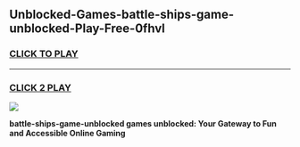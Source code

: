 
## Unblocked-Games-battle-ships-game-unblocked-Play-Free-0fhvl
<h3>
<a href="https://premium76.site?title=battle-ships-game-unblocked&ref=23A">CLICK TO PLAY</a></h3>
<hr>

<h3>
<a href="https://premium76.site?title=battle-ships-game-unblocked&ref=23A">CLICK 2 PLAY</a>
  
</h3>

<a href="https://premium76.site?title=battle-ships-game-unblocked&ref=23A"><img src="https://clearcache.store/games.png"></a>


**battle-ships-game-unblocked games unblocked: Your Gateway to Fun and Accessible Online Gaming**
